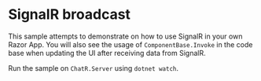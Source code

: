 # SignalR broadcast

This sample attempts to demonstrate on how to use SignalR in your own Razor App. You will also see the usage of `ComponentBase.Invoke` in the code base when updating the UI after receiving data from SignalR.


Run the sample on `ChatR.Server` using `dotnet watch`.